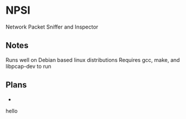 # NPSI
Network Packet Sniffer and Inspector
## Notes
Runs well on Debian based linux distributions
Requires gcc, make, and libpcap-dev to run

## Plans
 -  
 hello
